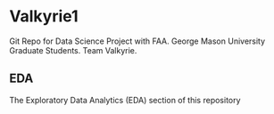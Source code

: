 # Valkyrie1
Git Repo for Data Science Project with FAA. George Mason University Graduate Students. Team Valkyrie.

## EDA
The Exploratory Data Analytics (EDA) section of this repository 

